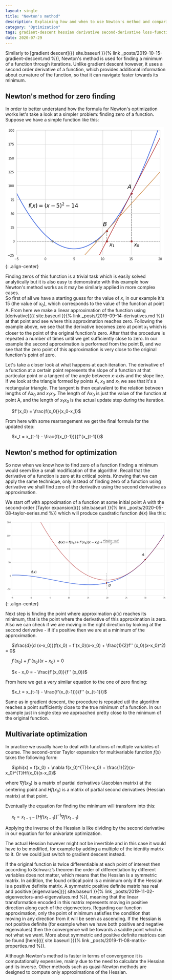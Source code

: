 ```yaml
---
layout: single
title: "Newton's method"
description: Explaining how and when to use Newton's method and comparing it to gradient descent
category: "Optimization"
tags: gradient-descent hessian derivative second-derivative loss-function taylor-series taylor-expansion symmetric-matrix positive-definite-matrix Hessian Schwarz’s-theorem
date: 2020-07-29
---
```

 
Similarly to [gradient descent]({{ site.baseurl }}{% link _posts/2019-10-15-gradient-descent.md %}), Newton's method is used for finding a minimum of a function through iterations. Unlike gradient descent however, it uses a second order derivative of a function, which provides additional information about curvature of the function, so that it can navigate faster towards its minimum.
 
## Newton's method for zero finding
 
In order to better understand how the formula for Newton's optimization works let's take a look at a simpler problem: finding zero of a function. Suppose we have a simple function like this:
 
![](/assets/images/optimization/newton_zero_finding.png){: .align-center}
 
Finding zeros of this function is a trivial task which is easily solved analytically but it is also easy to demonstrate with this example how Newton's method works as it may be similarly applied in more complex cases.<br>
So first of all we have a starting guess for the value of $x$, in our example it's 15 (the value of $x_0$), which corresponds to the value of the function at point A. From here we make a linear approximation of the function using [derivative]({{ site.baseurl }}{% link _posts/2019-09-14-derivatives.md %}) at that point and see where this approximation reaches zero. Following the example above, we see that the derivative becomes zero at point $x_1$ which is closer to the point of the original function's zero. After that the procedure is repeated a number of times until we get sufficiently close to zero. In our example the second approximation is performed from the point B, and we see that the zero point of this approximation is very close to the original function's point of zero.
 
Let's take a closer look at what happens at each iteration. The derivative of a function at a certain point represents the slope of a function at that particular point or a tangent of the angle between $x$-axis and the slope line. If we look at the triangle formed by points A, $x_0$ and $x_1$ we see that it's a rectangular triangle. The tangent is then equivalent to the relation between lengths of A$x_0$ and $x_1 x_0$. The length of A$x_0$ is just the value of the function at point A, and the length of $x_1 x_0$ is the actual update step during the iteration.   
 
&nbsp;&nbsp;&nbsp;&nbsp;
$f'(x_0) = \frac{f(x_0)}{x_0-x_1}$
 
From here with some rearrangement we get the final formula for the updated step:
 
&nbsp;&nbsp;&nbsp;&nbsp;
$x_t = x_{t-1} - \frac{f(x_{t-1})}{f'(x_{t-1})}$
 
## Newton's method for optimization
 
So now when we know how to find zero of a function finding a minimum would seem like a small modification of the algorithm. Recall that the derivative of a function is zero at its critical points. Knowing that we can apply the same technique, only instead of finding zero of a function using derivative we shall find zero of the derivative using the second derivative as approximation.
 
We start off with approximation of a function at some initial point A with the second-order [Taylor expansion]({{ site.baseurl }}{% link _posts/2020-05-08-taylor-series.md %}) which will produce quadratic function $\phi(x)$ like this:
 
![](/assets/images/optimization/newton_optimization.png){: .align-center}
 
Next step is finding the point where approximation $\phi(x)$ reaches its minimum, that is the point where the derivative of this approximation is zero. Also we can check if we are moving in the right direction by looking at the second derivative - if it's positive then we are at a minimum of the approximation.
 
&nbsp;&nbsp;&nbsp;&nbsp;
$\frac{d}{d (x-x_0)}(f(x_0) + f'(x_0)(x-x_0) + \frac{1}{2}f'' (x_0)(x-x_0)^2) = 0$
 
&nbsp;&nbsp;&nbsp;&nbsp;
$f'(x_0) + f'' (x_0)(x-x_0) = 0$
 
&nbsp;&nbsp;&nbsp;&nbsp;
$x - x_0 = - \frac{f'(x_0)}{f'' (x_0)}$
 
From here we get a very similar equation to the one of zero finding:
 
&nbsp;&nbsp;&nbsp;&nbsp;
$x_t = x_{t-1} - \frac{f'(x_{t-1})}{f'' (x_{t-1})}$
 
Same as in gradient descent, the procedure is repeated util the algorithm reaches a point sufficiently close to the true minimum of a function. In our example just in single step we approached pretty close to the minimum of the original function.
 
## Multivariate optimization  
 
In practice we usually have to deal with functions of multiple variables of course. The second-order Taylor expansion for multivariable function $f(x)$ takes the following form:
 
&nbsp;&nbsp;&nbsp;&nbsp;
$\phi(x) = f(x_0) + \nabla f(x_0)^{T}(x-x_0) + \frac{1}{2}(x-x_0)^{T}Hf(x_0)(x-x_0)$
 
where $\nabla f(x_0)$ is a matrix of partial derivatives (Jacobian matrix) at the centering point and $H f(x_0)$ is a matrix of partial second derivatives (Hessian matrix) at that point.  
 
Eventually the equation for finding the minimum will transform into this:
 
&nbsp;&nbsp;&nbsp;&nbsp;
$x_t = x_{t-1} - [H f(x_{t-1})]^{-1} \nabla f(x_{t-1})$

Applying the inverse of the Hessian is like dividing by the second derivative in our equation for for univariate optimization.  
 
The actual Hessian however might not be invertible and in this case it would have to be modified, for example by adding a multiple of the identity matrix to it. Or we could just switch to gradient descent instead.  
 
If the original function is twice differentiable at each point of interest then according to Schwarz’s theorem the order of differentiation by different variables does not matter, which means that the Hessian is a symmetric matrix. In addition, the found critical point is a minimum only if the Hessian is a positive definite matrix. A symmetric positive definite matrix has real and positive [eigenvalues]({{ site.baseurl }}{% link _posts/2019-11-02-eigenvectors-and-eigenvalues.md %}), meaning that the linear transformation encoded in this matrix represents moving in positive direction along each of the eigenvectors. Regarding our function approximation, only the point of minimum satisfies the condition that moving in any direction from it will be seen as ascending. If the Hessian is not positive definite (for example when we have both positive and negative eigenvalues) then the convergence will be towards a saddle point which is not what we want. More about symmetric and positive definite matrices can be found [here]({{ site.baseurl }}{% link _posts/2019-11-08-matrix-properties.md %}).
 
Although Newton's method is faster in terms of convergence it is computationally expensive, mainly due to the need to calculate the Hessian and its inverse. Other methods such as quasi-Newton methods are designed to compute only approximations of the Hessian.